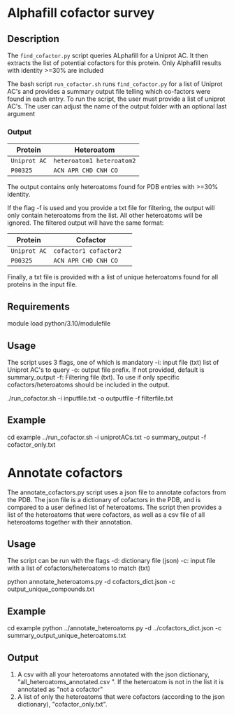 # **Alphafill cofactor survey**

## **Description**  
The `find_cofactor.py` script queries ALphafill for a Uniprot AC. It then extracts the list of potential cofactors for this protein. 
Only Alphafill results with identity >=30% are included

The bash script `run_cofactor.sh` runs `find_cofactor.py` for a list of Uniprot AC's and provides a summary output file telling which co-factors were found in each entry.
To run the script, the user must provide a list of uniprot AC's.
The user can adjust the name of the output folder with an optional last argument

### **Output**
| Protein          | Heteroatom                |
|------------------|---------------------------|
| `Uniprot AC`     | `heteroatom1 heteroatom2` |
| `P00325` 	   | `ACN APR CHD CNH CO`      |

The output contains only heteroatoms found for PDB entries with >=30% identity. 


If the flag -f is used and you provide a txt file for filtering, the output will only contain heteroatoms from the list. All other heteroatoms will be ignored. 
The filtered output will have the same format:

| Protein          | Cofactor                |
|------------------|-------------------------|
| `Uniprot AC`     | `cofactor1 cofactor2  ` |
| `P00325`         | `ACN APR CHD CNH CO`    |



Finally, a txt file is provided with a list of unique heteroatoms found for all proteins in the input file. 


## **Requirements**
module load python/3.10/modulefile 

## **Usage**
The script uses 3 flags, one of which is mandatory
-i: input file (txt) list of Uniprot AC's to query
-o: output file prefix. If not provided, default is summary_output
-f: Filtering file (txt). To use if only specific cofactors/heteroatoms should be included in the output. 

./run_cofactor.sh -i inputfile.txt -o outputfile -f filterfile.txt

## **Example**
cd example
../run_cofactor.sh -i uniprotACs.txt -o summary_output -f cofactor_only.txt



# **Annotate cofactors**
The annotate_cofactors.py script uses a json file to annotate cofactors from the PDB. The json file is a dictionary of cofactors in the PDB, and is compared to a user defined list of heteroatoms. The script then provides a list of the heteroatoms that were cofactors, as well as a csv file of all heteroatoms together with their annotation. 

## **Usage**
The script can be run with the flags 
-d: dictionary file (json)
-c: input file with a list of cofactors/heteroatoms to match (txt)

python annotate_heteroatoms.py -d cofactors_dict.json -c output_unique_compounds.txt

## **Example** 
cd example
python ../annotate_heteroatoms.py -d ../cofactors_dict.json -c summary_output_unique_heteroatoms.txt

## **Output**
1) A csv with all your heteroatoms annotated with the json dictionary, "all_heteroatoms_annotated.csv ". If the heteroatom is not in the list it is annotated as "not a cofactor"  
2) A list of only the heteroatoms that were cofactors (according to the json dictionary), "cofactor_only.txt".  
